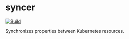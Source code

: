 # syncer

[![Build](https://github.com/arikkfir/syncer/actions/workflows/build.yml/badge.svg)](https://github.com/arikkfir/syncer/actions/workflows/build.yml)

Synchronizes properties between Kubernetes resources.
